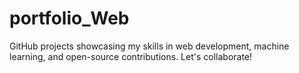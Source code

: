 # portfolio_Web
GitHub projects showcasing my skills in web development, machine learning, and open-source contributions. Let's collaborate!
